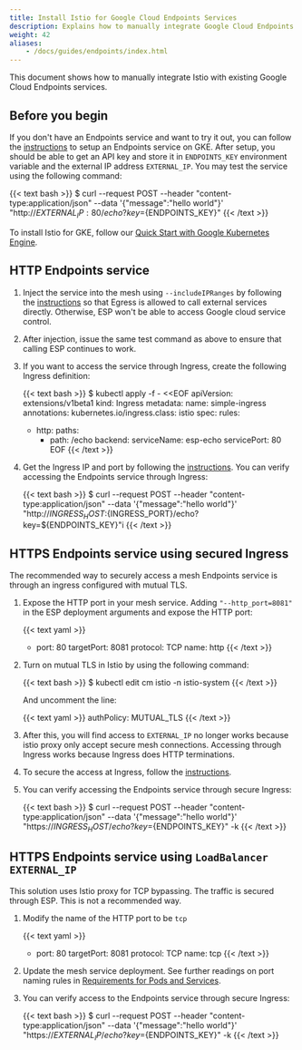 ```yaml
---
title: Install Istio for Google Cloud Endpoints Services
description: Explains how to manually integrate Google Cloud Endpoints services with Istio.
weight: 42
aliases:
    - /docs/guides/endpoints/index.html
---
```


This document shows how to manually integrate Istio with existing
Google Cloud Endpoints services.

## Before you begin

If you don't have an Endpoints service and want to try it out, you can follow
the [instructions](https://cloud.google.com/endpoints/docs/openapi/get-started-kubernetes-engine)
to setup an Endpoints service on GKE.
After setup, you should be able to get an API key and store it in `ENDPOINTS_KEY` environment variable and the external IP address `EXTERNAL_IP`.
You may test the service using the following command:

{{< text bash >}}
$ curl --request POST --header "content-type:application/json" --data '{"message":"hello world"}' "http://${EXTERNAL_IP}:80/echo?key=${ENDPOINTS_KEY}"
{{< /text >}}

To install Istio for GKE, follow our [Quick Start with Google Kubernetes Engine](/docs/setup/kubernetes/platform-setup/gke).

## HTTP Endpoints service

1. Inject the service into the mesh using `--includeIPRanges` by following the
[instructions](/docs/tasks/traffic-management/egress/#calling-external-services-directly)
so that Egress is allowed to call external services directly.
Otherwise, ESP won't be able to access Google cloud service control.

1. After injection, issue the same test command as above to ensure that calling ESP continues to work.

1.  If you want to access the service through Ingress, create the following Ingress definition:

    {{< text bash >}}
    $ kubectl apply -f - <<EOF
    apiVersion: extensions/v1beta1
    kind: Ingress
    metadata:
      name: simple-ingress
      annotations:
        kubernetes.io/ingress.class: istio
    spec:
      rules:
      - http:
          paths:
          - path: /echo
            backend:
              serviceName: esp-echo
              servicePort: 80
    EOF
    {{< /text >}}

1.  Get the Ingress IP and port by following the [instructions](/docs/tasks/traffic-management/ingress#determining-the-ingress-ip-and-ports).
You can verify accessing the Endpoints service through Ingress:

    {{< text bash >}}
    $ curl --request POST --header "content-type:application/json" --data '{"message":"hello world"}' "http://${INGRESS_HOST}:${INGRESS_PORT}/echo?key=${ENDPOINTS_KEY}"i
    {{< /text >}}

## HTTPS Endpoints service using secured Ingress

The recommended way to securely access a mesh Endpoints service is through an ingress configured with mutual TLS.

1.  Expose the HTTP port in your mesh service.
Adding `"--http_port=8081"` in the ESP deployment arguments and expose the HTTP port:

    {{< text yaml >}}
    - port: 80
      targetPort: 8081
      protocol: TCP
      name: http
    {{< /text >}}

1.  Turn on mutual TLS in Istio by using the following command:

    {{< text bash >}}
    $ kubectl edit cm istio -n istio-system
    {{< /text >}}

    And uncomment the line:

    {{< text yaml >}}
    authPolicy: MUTUAL_TLS
    {{< /text >}}

1. After this, you will find access to `EXTERNAL_IP` no longer works because istio proxy only accept secure mesh connections.
Accessing through Ingress works because Ingress does HTTP terminations.

1. To secure the access at Ingress, follow the [instructions](/docs/tasks/traffic-management/secure-ingress/).

1.  You can verify accessing the Endpoints service through secure Ingress:

    {{< text bash >}}
    $ curl --request POST --header "content-type:application/json" --data '{"message":"hello world"}' "https://${INGRESS_HOST}/echo?key=${ENDPOINTS_KEY}" -k
    {{< /text >}}

## HTTPS Endpoints service using `LoadBalancer EXTERNAL_IP`

This solution uses Istio proxy for TCP bypassing. The traffic is secured through ESP. This is not a recommended way.

1.  Modify the name of the HTTP port to be `tcp`

    {{< text yaml >}}
    - port: 80
      targetPort: 8081
      protocol: TCP
      name: tcp
    {{< /text >}}

1.  Update the mesh service deployment. See further readings on port naming rules in
[Requirements for Pods and Services](/docs/setup/kubernetes/spec-requirements).

1.  You can verify access to the Endpoints service through secure Ingress:

    {{< text bash >}}
    $ curl --request POST --header "content-type:application/json" --data '{"message":"hello world"}' "https://${EXTERNAL_IP}/echo?key=${ENDPOINTS_KEY}" -k
    {{< /text >}}
